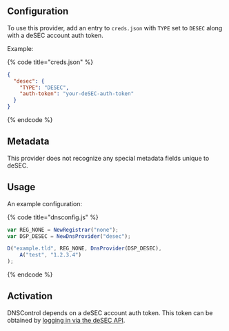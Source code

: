 ## Configuration

To use this provider, add an entry to `creds.json` with `TYPE` set to `DESEC`
along with a deSEC account auth token.

Example:

{% code title="creds.json" %}
```json
{
  "desec": {
    "TYPE": "DESEC",
    "auth-token": "your-deSEC-auth-token"
  }
}
```
{% endcode %}

## Metadata
This provider does not recognize any special metadata fields unique to deSEC.

## Usage
An example configuration:

{% code title="dnsconfig.js" %}
```javascript
var REG_NONE = NewRegistrar("none");
var DSP_DESEC = NewDnsProvider("desec");

D("example.tld", REG_NONE, DnsProvider(DSP_DESEC),
    A("test", "1.2.3.4")
);
```
{% endcode %}

## Activation
DNSControl depends on a deSEC account auth token.
This token can be obtained by [logging in via the deSEC API](https://desec.readthedocs.io/en/latest/auth/account.html#log-in).
